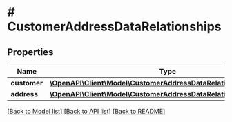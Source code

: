 # # CustomerAddressDataRelationships

## Properties

Name | Type | Description | Notes
------------ | ------------- | ------------- | -------------
**customer** | [**\OpenAPI\Client\Model\CustomerAddressDataRelationshipsCustomer**](CustomerAddressDataRelationshipsCustomer.md) |  | [optional]
**address** | [**\OpenAPI\Client\Model\CustomerAddressDataRelationshipsAddress**](CustomerAddressDataRelationshipsAddress.md) |  | [optional]

[[Back to Model list]](../../README.md#models) [[Back to API list]](../../README.md#endpoints) [[Back to README]](../../README.md)
